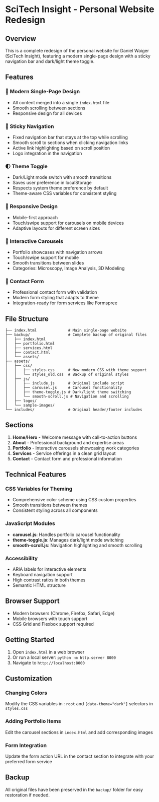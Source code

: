 # SciTech Insight - Personal Website Redesign

## Overview
This is a complete redesign of the personal website for Daniel Waiger (SciTech Insight), featuring a modern single-page design with a sticky navigation bar and dark/light theme toggle.

## Features

### 🎨 Modern Single-Page Design
- All content merged into a single `index.html` file
- Smooth scrolling between sections
- Responsive design for all devices

### 🧭 Sticky Navigation
- Fixed navigation bar that stays at the top while scrolling
- Smooth scroll to sections when clicking navigation links
- Active link highlighting based on scroll position
- Logo integration in the navigation

### 🌓 Theme Toggle
- Dark/Light mode switch with smooth transitions
- Saves user preference in localStorage
- Respects system theme preference by default
- Theme-aware CSS variables for consistent styling

### 📱 Responsive Design
- Mobile-first approach
- Touch/swipe support for carousels on mobile devices
- Adaptive layouts for different screen sizes

### 🎠 Interactive Carousels
- Portfolio showcases with navigation arrows
- Touch/swipe support for mobile
- Smooth transitions between slides
- Categories: Microscopy, Image Analysis, 3D Modeling

### 📧 Contact Form
- Professional contact form with validation
- Modern form styling that adapts to theme
- Integration-ready for form services like Formspree

## File Structure

```
├── index.html              # Main single-page website
├── backup/                 # Complete backup of original files
│   ├── index.html
│   ├── portfolio.html
│   ├── services.html
│   ├── contact.html
│   └── assets/
├── assets/
│   ├── css/
│   │   ├── styles.css      # New modern CSS with theme support
│   │   └── styles_old.css  # Backup of original styles
│   ├── js/
│   │   ├── include.js      # Original include script
│   │   ├── carousel.js     # Carousel functionality
│   │   ├── theme-toggle.js # Dark/light theme switching
│   │   └── smooth-scroll.js # Navigation and scrolling
│   ├── logos/
│   └── sample-images/
└── includes/               # Original header/footer includes
```

## Sections

1. **Home/Hero** - Welcome message with call-to-action buttons
2. **About** - Professional background and expertise areas
3. **Portfolio** - Interactive carousels showcasing work categories
4. **Services** - Service offerings in a clean grid layout
5. **Contact** - Contact form and professional information

## Technical Features

### CSS Variables for Theming
- Comprehensive color scheme using CSS custom properties
- Smooth transitions between themes
- Consistent styling across all components

### JavaScript Modules
- **carousel.js**: Handles portfolio carousel functionality
- **theme-toggle.js**: Manages dark/light mode switching
- **smooth-scroll.js**: Navigation highlighting and smooth scrolling

### Accessibility
- ARIA labels for interactive elements
- Keyboard navigation support
- High contrast ratios in both themes
- Semantic HTML structure

## Browser Support
- Modern browsers (Chrome, Firefox, Safari, Edge)
- Mobile browsers with touch support
- CSS Grid and Flexbox support required

## Getting Started

1. Open `index.html` in a web browser
2. Or run a local server: `python -m http.server 8000`
3. Navigate to `http://localhost:8000`

## Customization

### Changing Colors
Modify the CSS variables in `:root` and `[data-theme="dark"]` selectors in `styles.css`

### Adding Portfolio Items
Edit the carousel sections in `index.html` and add corresponding images

### Form Integration
Update the form action URL in the contact section to integrate with your preferred form service

## Backup
All original files have been preserved in the `backup/` folder for easy restoration if needed.
